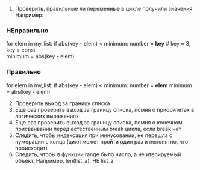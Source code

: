 1. Проверить, правильные ли переменные в цикле получили значения:
   Например:

### НЕправильно

for elem in my_list:
if abs(key - elem) < minimum:
number = **key** # key = 3, key = const  
 minimum = abs(key - elem)

### Правильно

for elem in my_list:
if abs(key - elem) < minimum:
number = **elem**
minimum = abs(key - elem)

2. Проверить выход за границу списка
3. Еще раз проверить выход за границу списка, помня о приоритетах в логических выражениях
4. Еще раз проверить выход за границу списка, помня о конечном присваивании перед
   естественным break цикла, если break нет
5. Следить, чтобы индексация при минусовании, не перешла с нумерации с конца (цикл может пройти
   один раз и непонятно, что происходит)
6. Следить, чтобы в функции range было число, а не итерируемый объект. Например, len(list_a), НЕ list_a
